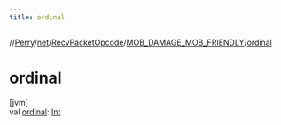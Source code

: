 ```yaml
---
title: ordinal
---
```

//[Perry](../../../../index.html)/[net](../../index.html)/[RecvPacketOpcode](../index.html)/[MOB_DAMAGE_MOB_FRIENDLY](index.html)/[ordinal](ordinal.html)



# ordinal



[jvm]\
val [ordinal](ordinal.html): [Int](https://kotlinlang.org/api/latest/jvm/stdlib/kotlin/-int/index.html)




